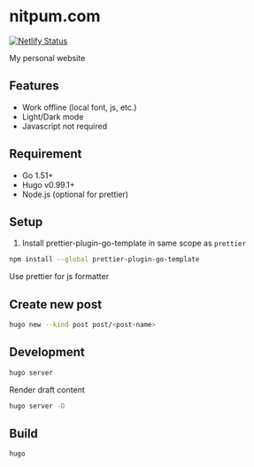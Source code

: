 # nitpum.com

[![Netlify Status](https://api.netlify.com/api/v1/badges/d5083e6d-dd3a-42a6-906b-868ebee7ce86/deploy-status)](https://app.netlify.com/sites/nitpum/deploys)

My personal website

## Features

- Work offline (local font, js, etc.)
- Light/Dark mode
- Javascript not required

## Requirement

- Go 1.51+
- Hugo v0.99.1+
- Node.js (optional for prettier)

## Setup

1. Install prettier-plugin-go-template in same scope as `prettier`

```bash
npm install --global prettier-plugin-go-template
```

Use prettier for js formatter

## Create new post

```bash
hugo new --kind post post/<post-name>
```

## Development

```sh
hugo server
```

Render draft content

```sh
hugo server -D
```

## Build

```
hugo
```
